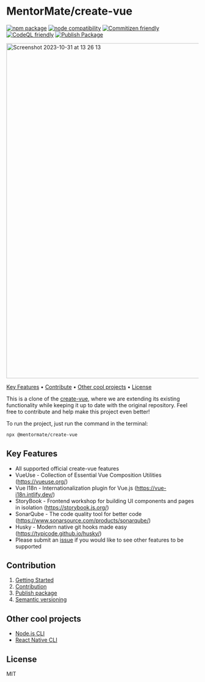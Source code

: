 <h1>MentorMate/create-vue</h1>
<p>
  <a href="https://npmjs.com/package/create-vue"><img src="https://badgen.net/npm/v/create-vue" alt="npm package"></a>
  <a href="https://nodejs.org/en/about/releases/"><img src="https://img.shields.io/node/v/create-vue" alt="node compatibility"></a>
  <a href="http://commitizen.github.io/cz-cli/"><img src="https://img.shields.io/badge/commitizen-friendly-brightgreen.svg" alt="Commitizen friendly"></a>
  <a href="https://github.com/MentorMate/create-vue/actions/workflows/github-code-scanning/codeql"><img src="https://github.com/MentorMate/create-vue/actions/workflows/github-code-scanning/codeql/badge.svg" alt="CodeQL friendly"></a>
  <a href="https://github.com/MentorMate/create-vue/actions/workflows/npm-publish-package.yml"><img src="https://github.com/MentorMate/create-vue/actions/workflows/npm-publish-package.yml/badge.svg" alt="Publish Package"></a>
</p>

<img width="878" alt="Screenshot 2023-10-31 at 13 26 13" src="https://github.com/MentorMate/create-vue/assets/69005114/12ca5a2d-1afb-4793-b115-77b410e0127e">

<p>
  <a href="#key-features">Key Features</a> •
  <a href="#contribution">Contribute</a> •
  <a href="#other-cool-projects">Other cool projects</a> •
  <a href="#license">License</a>
</p>

This is a clone of the <a href="https://github.com/vuejs/create-vue">create-vue</a>, where we are extending its existing functionality while keeping it up to date with the original repository. Feel free to contribute and help make this project even better!

To run the project, just run the command in the terminal:

```bash
npx @mentormate/create-vue
```

## Key Features

* All supported official create-vue features
* VueUse - Collection of Essential Vue Composition Utilities (<https://vueuse.org/>)
* Vue I18n - Internationalization plugin for Vue.js (<https://vue-i18n.intlify.dev/>)
* StoryBook - Frontend workshop for building UI components and pages in isolation (<https://storybook.js.org/>)
* SonarQube - The code quality tool for better code (<https://www.sonarsource.com/products/sonarqube/>)
* Husky - Modern native git hooks made easy (<https://typicode.github.io/husky/>)
* Please submit an <a href="https://github.com/MentorMate/create-vue/issues">issue</a> if you would like to see other features to be supported

## Contribution

1. <a href="https://github.com/MentorMate/create-vue/wiki/Getting-Started">Getting Started</a>
2. <a href="https://github.com/MentorMate/create-vue/wiki/Contribution">Contribution</a>
3. <a href="https://github.com/MentorMate/create-vue/wiki/Contribution">Publish package</a>
4. <a href="https://github.com/MentorMate/create-vue/wiki/Semantic-versioning">Semantic versioning</a>

## Other cool projects

* [Node.js CLI](https://github.com/MentorMate/node-project-cli)
* [React Native CLI](https://github.com/MentorMate/rn-bootstrap)

## License

MIT
